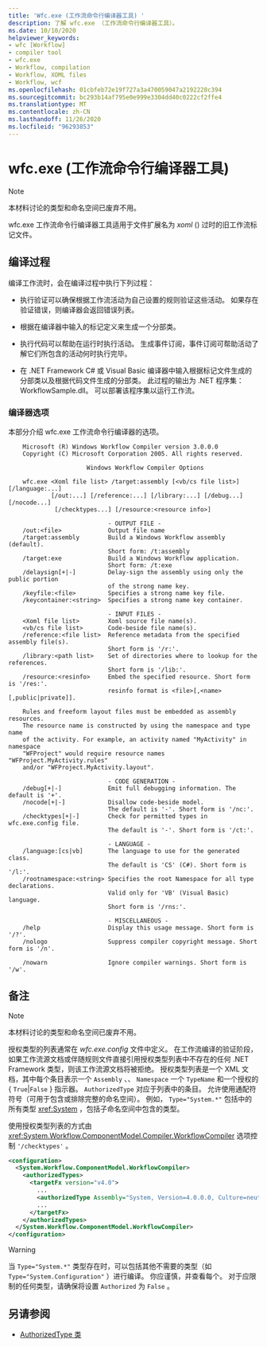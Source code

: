 ```yaml
---
title: 'Wfc.exe (工作流命令行编译器工具) '
description: 了解 wfc.exe （工作流命令行编译器工具）。
ms.date: 10/10/2020
helpviewer_keywords:
- wfc [Workflow]
- compiler tool
- wfc.exe
- Workflow, compilation
- Workflow, XOML files
- Workflow, wcf
ms.openlocfilehash: 01cbfeb72e19f727a3a470059047a2192228c394
ms.sourcegitcommit: bc293b14af795e0e999e3304dd40c0222cf2ffe4
ms.translationtype: MT
ms.contentlocale: zh-CN
ms.lasthandoff: 11/26/2020
ms.locfileid: "96293853"
---
```

# <a name="wfcexe-workflow-command-line-compiler-tool"></a>wfc.exe (工作流命令行编译器工具) 

> [!NOTE]
> 本材料讨论的类型和命名空间已废弃不用。

wfc.exe 工作流命令行编译器工具适用于文件扩展名为 *xoml* () 过时的旧工作流标记文件。

## <a name="compilation-process"></a>编译过程

编译工作流时，会在编译过程中执行下列过程：

- 执行验证可以确保根据工作流活动为自己设置的规则验证这些活动。 如果存在验证错误，则编译器会返回错误列表。  
- 根据在编译器中输入的标记定义来生成一个分部类。  

- 执行代码可以帮助在运行时执行活动。 生成事件订阅，事件订阅可帮助活动了解它们所包含的活动何时执行完毕。  
- 在 .NET Framework C# 或 Visual Basic 编译器中输入根据标记文件生成的分部类以及根据代码文件生成的分部类。 此过程的输出为 .NET 程序集：WorkflowSample.dll。 可以部署该程序集以运行工作流。

### <a name="compiler-options"></a>编译器选项

本部分介绍 wfc.exe 工作流命令行编译器的选项。

```output
    Microsoft (R) Windows Workflow Compiler version 3.0.0.0
    Copyright (C) Microsoft Corporation 2005. All rights reserved.

                      Windows Workflow Compiler Options

    wfc.exe <Xoml file list> /target:assembly [<vb/cs file list>] [/language:...]
            [/out:...] [/reference:...] [/library:...] [/debug...] [/nocode...]
             [/checktypes...] [/resource:<resource info>]

                            - OUTPUT FILE -
    /out:<file>             Output file name
    /target:assembly        Build a Windows Workflow assembly (default).
                            Short form: /t:assembly
    /target:exe             Build a Windows Workflow application.
                            Short form: /t:exe
    /delaysign[+|-]         Delay-sign the assembly using only the public portion
                            of the strong name key.
    /keyfile:<file>         Specifies a strong name key file.
    /keycontainer:<string>  Specifies a strong name key container.

                            - INPUT FILES -
    <Xoml file list>        Xoml source file name(s).
    <vb/cs file list>       Code-beside file name(s).
    /reference:<file list>  Reference metadata from the specified assembly file(s).
                            Short form is '/r:'.
    /library:<path list>    Set of directories where to lookup for the references.
                            Short form is '/lib:'.
    /resource:<resinfo>     Embed the specified resource. Short form is '/res:'.
                            resinfo format is <file>[,<name>[,public|private]].

    Rules and freeform layout files must be embedded as assembly resources.
    The resource name is constructed by using the namespace and type name
    of the activity. For example, an activity named "MyActivity" in namespace
    "WFProject" would require resource names "WFProject.MyActivity.rules"
    and/or "WFProject.MyActivity.layout".

                            - CODE GENERATION -
    /debug[+|-]             Emit full debugging information. The default is '+'.
    /nocode[+|-]            Disallow code-beside model.
                            The default is '-'. Short form is '/nc:'.
    /checktypes[+|-]        Check for permitted types in wfc.exe.config file.
                            The default is '-'. Short form is '/ct:'.

                            - LANGUAGE -
    /language:[cs|vb]       The language to use for the generated class.
                            The default is 'CS' (C#). Short form is '/l:'.
    /rootnamespace:<string> Specifies the root Namespace for all type declarations.
                            Valid only for 'VB' (Visual Basic) language.
                            Short form is '/rns:'.

                            - MISCELLANEOUS -
    /help                   Display this usage message. Short form is '/?'.
    /nologo                 Suppress compiler copyright message. Short form is '/n'.

    /nowarn                 Ignore compiler warnings. Short form is '/w'.
```

## <a name="remarks"></a>备注

> [!NOTE]
> 本材料讨论的类型和命名空间已废弃不用。

授权类型的列表通常在 *wfc.exe.config* 文件中定义。 在工作流编译的验证阶段，如果工作流源文档或伴随规则文件直接引用授权类型列表中不存在的任何 .NET Framework 类型，则该工作流源文档将被拒绝。 授权类型列表是一个 XML 文档，其中每个条目表示一个 `Assembly` 、、 `Namespace` 一个 `TypeName` 和一个授权的 { `True`&#124;`False` } 指示器。 `AuthorizedType` 对应于列表中的条目。 允许使用通配符符号（可用于包含或排除完整的命名空间）。 例如， `Type="System.*"` 包括中的所有类型 <xref:System> ，包括子命名空间中包含的类型。
  
使用授权类型列表的方式由 <xref:System.Workflow.ComponentModel.Compiler.WorkflowCompiler> 选项控制 `'/checktypes'` 。

```xml  
<configuration>  
  <System.Workflow.ComponentModel.WorkflowCompiler>
    <authorizedTypes>
      <targetFx version="v4.0">
        ...
        <authorizedType Assembly="System, Version=4.0.0.0, Culture=neutral, PublicKeyToken=b77a5c561934e089" Namespace="System*" TypeName="*" Authorized="True"/>
        ...
      </targetFx>
    </authorizedTypes>
  </System.Workflow.ComponentModel.WorkflowCompiler>  
</configuration>  
```

> [!WARNING]
> 当 `Type="System.*"` 类型存在时，可以包括其他不需要的类型（如 `Type="System.Configuration"` ）进行编译。 你应谨慎，并查看每个。 对于应限制的任何类型，请确保将设置 `Authorized` 为 `False` 。

## <a name="see-also"></a>另请参阅

- [AuthorizedType 类](xref:System.Workflow.ComponentModel.Compiler.AuthorizedType)
